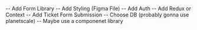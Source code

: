 -- Add Form Library
-- Add Styling (Figma File)
-- Add Auth
-- Add Redux or Context
-- Add Ticket Form Submission
-- Choose DB (probably gonna use planetscale)
-- Maybe use a componenet library
